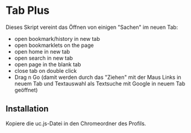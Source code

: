 # Tab Plus

Dieses Skript vereint das Öffnen von einigen "Sachen" im neuen Tab:

- open bookmark/history in new tab
- open bookmarklets on the page
- open home in new tab
- open search in new tab
- open page in the blank tab
- close tab on double click
- Drag n Go (damit werden durch das "Ziehen" mit der Maus Links in neuem Tab und Textauswahl als Textsuche mit Google in neuem Tab geöffnet)

## Installation
Kopiere die uc.js-Datei in den Chromeordner des Profils.